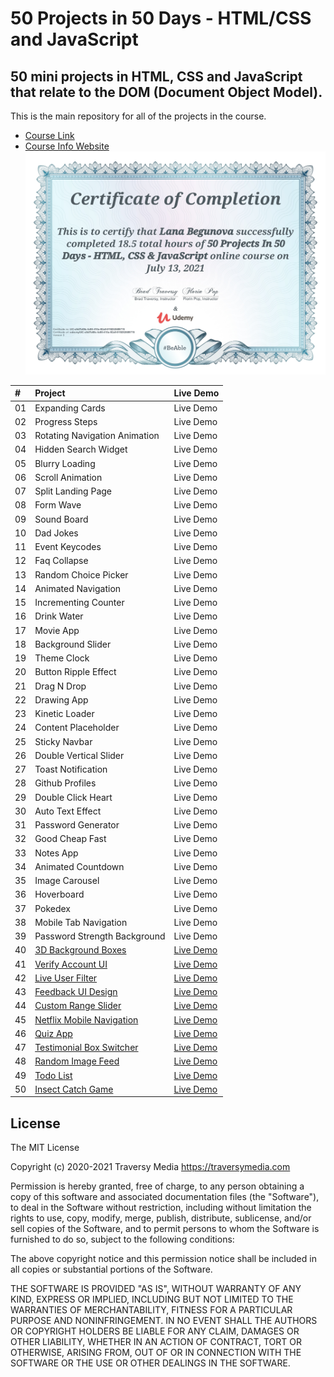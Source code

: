 # 50 Projects in 50 Days - HTML/CSS and JavaScript
## 50 mini projects in HTML, CSS and JavaScript that relate to the DOM (Document Object Model).
This is the main repository for all of the projects in the course.
* [Course Link](https://www.udemy.com/course/50-projects-50-days/)
* [Course Info Website](https://50projects50days.com/)
![Certificate of Completion](https://github.com/lana-20/50Projects50Days/blob/main/Certficate%20of%20Completion.jpg)

| # |	Project	| Live Demo |
|:--|:--|:-- |
| 01 | Expanding Cards	| Live Demo |
| 02 | Progress Steps	| Live Demo |
| 03 | Rotating Navigation Animation | Live Demo |
| 04 |	Hidden Search Widget	 | Live Demo |
| 05 |	Blurry Loading	 | Live Demo |
| 06 |	Scroll Animation	 | Live Demo |
| 07 |	Split Landing Page	 | Live Demo |
| 08 |	Form Wave	 | Live Demo |
| 09 |	Sound Board	 | Live Demo |
| 10 |	Dad Jokes	 | Live Demo |
| 11 |	Event Keycodes	 | Live Demo |
| 12 |	Faq Collapse	 | Live Demo |
| 13 |	Random Choice Picker	 | Live Demo |
| 14 |	Animated Navigation	 | Live Demo |
| 15 |	Incrementing Counter	 | Live Demo |
| 16 |	Drink Water	 | Live Demo |
| 17 |	Movie App	 | Live Demo |
| 18 |	Background Slider	| Live Demo  |
| 19 |	Theme Clock	 | Live Demo  |
| 20 |	Button Ripple Effect	 | Live Demo  |
| 21 |	Drag N Drop	 | Live Demo  |
| 22 |	Drawing App	 | Live Demo |
| 23 |	Kinetic Loader	 | Live Demo |
| 24 |	Content Placeholder	 | Live Demo  |
| 25 |	Sticky Navbar	 | Live Demo |
| 26 |	Double Vertical Slider	 | Live Demo |
| 27 |	Toast Notification	 | Live Demo |
| 28 |	Github Profiles	 | Live Demo |
| 29 |	Double Click Heart	 | Live Demo |
| 30 |	Auto Text Effect	 | Live Demo |
| 31 |	Password Generator	 | Live Demo |
| 32 |	Good Cheap Fast	 | Live Demo |
| 33 |	Notes App	 | Live Demo |
| 34 |	Animated Countdown	 | Live Demo |
| 35 |	Image Carousel	 | Live Demo |
| 36 |	Hoverboard	 | Live Demo |
| 37 |	Pokedex	 | Live Demo |
| 38 |	Mobile Tab Navigation	 | Live Demo |
| 39 |	Password Strength Background	 | Live Demo |
| 40 | [3D Background Boxes](https://github.com/lana-20/50Projects50Days/tree/main/3DBackgroundBoxes) | [Live Demo](https://lana-20.github.io/3d-background-boxes/) |
| 41 | [Verify Account UI](https://github.com/lana-20/50Projects50Days/tree/main/VerifyAccountUI) | [Live Demo](https://lana-20.github.io/verify-account-ui/) |
| 42 | [Live User Filter](https://github.com/lana-20/50Projects50Days/tree/main/LiveUserFilter) | [Live Demo](https://lana-20.github.io/live-user-filter/) |
| 43 | [Feedback UI Design](https://github.com/lana-20/50Projects50Days/tree/main/FeedbackUIDesign) | [Live Demo](https://lana-20.github.io/feedback-ui-design/) |
| 44 | [Custom Range Slider](https://github.com/lana-20/50Projects50Days/tree/main/CustomRangeSlider) | [Live Demo](https://lana-20.github.io/custom-range-slider/) |
| 45 | [Netflix Mobile Navigation](https://github.com/lana-20/50Projects50Days/tree/main/NetflixNavigation) | [Live Demo](https://lana-20.github.io/netflix-mobile-navigation/) |
| 46 | [Quiz App](https://github.com/lana-20/50Projects50Days/tree/main/QuizApp) | [Live Demo](https://lana-20.github.io/quiz-app/) |  
| 47 | [Testimonial Box Switcher](https://github.com/lana-20/50Projects50Days/tree/main/TestimonialBoxSwitcher) | [Live Demo](https://lana-20.github.io/testimonial-box-switcher/) |
| 48 | [Random Image Feed](https://github.com/lana-20/50Projects50Days/tree/main/RandomImageFeed) | [Live Demo](https://lana-20.github.io/random-image-feed/) |
| 49 | [Todo List](https://github.com/lana-20/50Projects50Days/tree/main/TodoList) | [Live Demo](https://lana-20.github.io/todo-list/) |
| 50 | [Insect Catch Game](https://github.com/lana-20/50Projects50Days/tree/main/InsectCatchGame) | [Live Demo](https://lana-20.github.io/insect-catch-game/) |

## License

The MIT License

Copyright (c) 2020-2021 Traversy Media https://traversymedia.com

Permission is hereby granted, free of charge, to any person obtaining a copy of this software and associated documentation files (the "Software"), to deal in the Software without restriction, including without limitation the rights to use, copy, modify, merge, publish, distribute, sublicense, and/or sell copies of the Software, and to permit persons to whom the Software is furnished to do so, subject to the following conditions:

The above copyright notice and this permission notice shall be included in all copies or substantial portions of the Software.

THE SOFTWARE IS PROVIDED "AS IS", WITHOUT WARRANTY OF ANY KIND, EXPRESS OR IMPLIED, INCLUDING BUT NOT LIMITED TO THE WARRANTIES OF MERCHANTABILITY, FITNESS FOR A PARTICULAR PURPOSE AND NONINFRINGEMENT. IN NO EVENT SHALL THE AUTHORS OR COPYRIGHT HOLDERS BE LIABLE FOR ANY CLAIM, DAMAGES OR OTHER LIABILITY, WHETHER IN AN ACTION OF CONTRACT, TORT OR OTHERWISE, ARISING FROM, OUT OF OR IN CONNECTION WITH THE SOFTWARE OR THE USE OR OTHER DEALINGS IN THE SOFTWARE.
